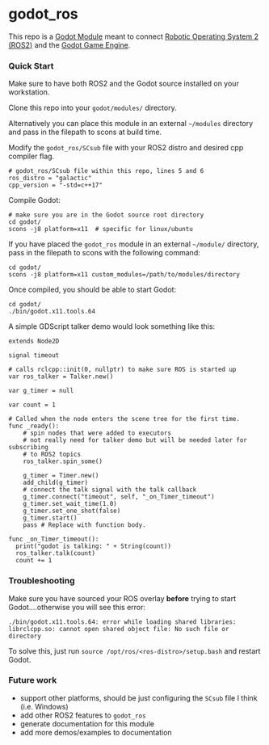 # godot_ros

This repo is a [Godot Module](https://docs.godotengine.org/en/stable/development/cpp/binding_to_external_libraries.html#using-the-module) meant to connect [Robotic Operating System 2 (ROS2)](https://docs.ros.org/en/galactic/Installation.html) and the [Godot Game Engine](https://docs.godotengine.org/en/stable/about/index.html).

### Quick Start

Make sure to have both ROS2 and the Godot source installed on your workstation.

Clone this repo into your `godot/modules/` directory.

Alternatively you can place this module in an external `~/modules` directory and pass in the filepath to scons at build time.

Modify the `godot_ros/SCsub` file with your ROS2 distro and desired cpp compiler flag.

```
# godot_ros/SCsub file within this repo, lines 5 and 6
ros_distro = "galactic"
cpp_version = "-std=c++17"
```

Compile Godot:

```
# make sure you are in the Godot source root directory
cd godot/
scons -j8 platform=x11  # specific for linux/ubuntu
```

If you have placed the `godot_ros` module in an external `~/module/` directory, pass in the filepath to scons with the following command:

```
cd godot/
scons -j8 platform=x11 custom_modules=/path/to/modules/directory
```

Once compiled, you should be able to start Godot:

```
cd godot/
./bin/godot.x11.tools.64
```

A simple GDScript talker demo would look something like this:

``` GDSCript
extends Node2D

signal timeout

# calls rclcpp::init(0, nullptr) to make sure ROS is started up
var ros_talker = Talker.new()

var g_timer = null

var count = 1

# Called when the node enters the scene tree for the first time.
func _ready():
	# spin nodes that were added to executors
	# not really need for talker demo but will be needed later for subscribing
	# to ROS2 topics
	ros_talker.spin_some()
	
	g_timer = Timer.new()
	add_child(g_timer)
	# connect the talk signal with the talk callback
	g_timer.connect("timeout", self, "_on_Timer_timeout")
	g_timer.set_wait_time(1.0)
	g_timer.set_one_shot(false)
	g_timer.start()
	pass # Replace with function body.

func _on_Timer_timeout():
  print("godot is talking: " + String(count))
  ros_talker.talk(count)
  count += 1
```

### Troubleshooting

Make sure you have sourced your ROS overlay **before** trying to start Godot....otherwise you will see this error:

```
./bin/godot.x11.tools.64: error while loading shared libraries: librclcpp.so: cannot open shared object file: No such file or directory
```

To solve this, just run `source /opt/ros/<ros-distro>/setup.bash` and restart Godot.

### Future work

- support other platforms, should be just configuring the `SCsub` file I think (i.e. Windows)
- add other ROS2 features to `godot_ros`
- generate documentation for this module
- add more demos/examples to documentation
